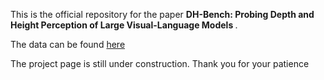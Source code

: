 
This is the official repository for the paper <b> DH-Bench: Probing Depth and Height Perception of
Large Visual-Language Models </b>.

The data can be found [here](https://drive.google.com/drive/folders/13WqSuUNV007oQp-u4t0FA51ZOI7BqAaG?usp=sharing)

The project page is still under construction. Thank you for your patience


